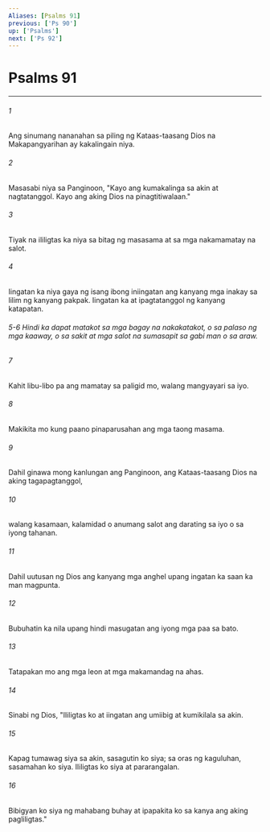 ```yaml
---
Aliases: [Psalms 91]
previous: ['Ps 90']
up: ['Psalms']
next: ['Ps 92']
---
```

# Psalms 91

***






















###### 1 










Ang sinumang nananahan sa piling ng Kataas-taasang Dios na Makapangyarihan ay kakalingain niya. 





















###### 2 










Masasabi niya sa Panginoon, "Kayo ang kumakalinga sa akin at nagtatanggol. Kayo ang aking Dios na pinagtitiwalaan." 





















###### 3 










Tiyak na ililigtas ka niya sa bitag ng masasama at sa mga nakamamatay na salot. 





















###### 4 










Iingatan ka niya gaya ng isang ibong iniingatan ang kanyang mga inakay sa lilim ng kanyang pakpak. Iingatan ka at ipagtatanggol ng kanyang katapatan.

###### 5-6 Hindi ka dapat matakot sa mga bagay na nakakatakot, o sa palaso ng mga kaaway, o sa sakit at mga salot na sumasapit sa gabi man o sa araw. 





















###### 7 










Kahit libu-libo pa ang mamatay sa paligid mo, walang mangyayari sa iyo. 





















###### 8 










Makikita mo kung paano pinaparusahan ang mga taong masama. 





















###### 9 










Dahil ginawa mong kanlungan ang Panginoon, ang Kataas-taasang Dios na aking tagapagtanggol, 





















###### 10 










walang kasamaan, kalamidad o anumang salot ang darating sa iyo o sa iyong tahanan. 





















###### 11 










Dahil uutusan ng Dios ang kanyang mga anghel upang ingatan ka saan ka man magpunta. 





















###### 12 










Bubuhatin ka nila upang hindi masugatan ang iyong mga paa sa bato. 





















###### 13 










Tatapakan mo ang mga leon at mga makamandag na ahas. 





















###### 14 










Sinabi ng Dios, "Ililigtas ko at iingatan ang umiibig at kumikilala sa akin. 





















###### 15 










Kapag tumawag siya sa akin, sasagutin ko siya; sa oras ng kaguluhan, sasamahan ko siya. Ililigtas ko siya at pararangalan. 





















###### 16 










Bibigyan ko siya ng mahabang buhay at ipapakita ko sa kanya ang aking pagliligtas."
